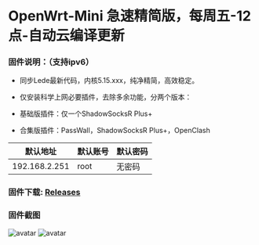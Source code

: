 # OpenWrt-Mini  急速精简版，每周五-12点-自动云编译更新

### 固件说明：（支持ipv6）

 - 同步Lede最新代码，内核5.15.xxx，纯净精简，高效稳定。

 - 仅安装科学上网必要插件，去除多余功能，分两个版本：

 - 基础版插件：仅一个ShadowSocksR Plus+

 - 合集版插件：PassWall，ShadowSocksR Plus+，OpenClash

| 默认地址  | 默认账号 | 默认密码 |
| ---- | ---- | ---- |
| 192.168.2.251 | root | 无密码 |

### 固件下载:   [Releases](https://github.com/Bigdog-007/OpenWrt-Mini/releases) 

### 固件截图

![avatar](https://github.com/Bigdog-007/OpenWrt-Mini/blob/main/jpg/OpenWrt-1.jpg)
![avatar](https://github.com/Bigdog-007/OpenWrt-Mini/blob/main/jpg/OpenWrt-2.jpg)